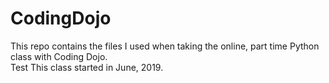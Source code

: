 # CodingDojo

This repo contains the files I used when taking the online, part time Python class with Coding Dojo.  
Test
This class started in June, 2019.
